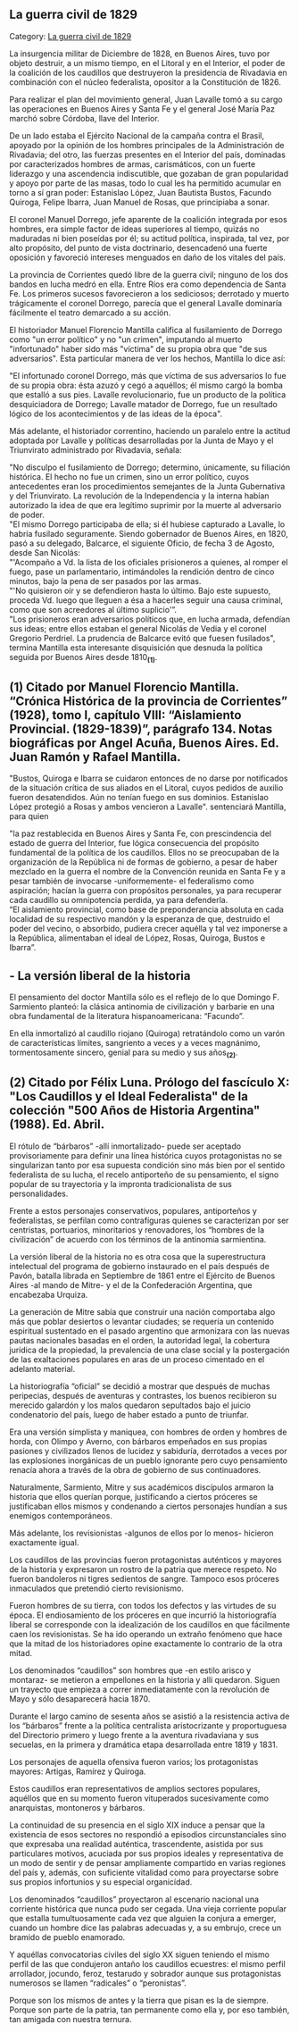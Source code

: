 ## La guerra civil de 1829

Category: [La guerra civil de 1829](http://descubrircorrientes.com.ar/2012/index.php/3827-historia-desde-1814-hasta-la-guerra-de-la-triple-alianza/de-fernandez-blanco-a-atienza-ordenamiento-estadual-1821-1837/reformaconstitucional-reeleccion-de-pedro-juan-ferre/la-guerra-civil-de-1829)

La insurgencia militar de Diciembre de 1828, en Buenos Aires, tuvo por objeto destruir, a un mismo tiempo, en el Litoral y en el Interior, el poder de la coalición de los caudillos que destruyeron la presidencia de Rivadavia en combinación con el núcleo federalista, opositor a la Constitución de 1826.

Para realizar el plan del movimiento general, Juan Lavalle tomó a su cargo las operaciones en Buenos Aires y Santa Fe y el general José María Paz marchó sobre Córdoba, llave del Interior.

De un lado estaba el Ejército Nacional de la campaña contra el Brasil, apoyado por la opinión de los hombres principales de la Administración de Rivadavia; del otro, las fuerzas presentes en el Interior del país, dominadas por caracterizados hombres de armas, carismáticos, con un fuerte liderazgo y una ascendencia indiscutible, que gozaban de gran popularidad y apoyo por parte de las masas, todo lo cual les ha permitido acumular en torno a sí gran poder: Estanislao López, Juan Bautista Bustos, Facundo Quiroga, Felipe Ibarra, Juan Manuel de Rosas, que principiaba a sonar.

El coronel Manuel Dorrego, jefe aparente de la coalición integrada por esos hombres, era simple factor de ideas superiores al tiempo, quizás no maduradas ni bien poseídas por él; su actitud política, inspirada, tal vez, por alto propósito, del punto de vista doctrinario, desencadenó una fuerte oposición y favoreció intereses menguados en daño de los vitales del país.

La provincia de Corrientes quedó libre de la guerra civil; ninguno de los dos bandos en lucha medró en ella. Entre Ríos era como dependencia de Santa Fe. Los primeros sucesos favorecieron a los sediciosos; derrotado y muerto trágicamente el coronel Dorrego, parecía que el general Lavalle dominaría fácilmente el teatro demarcado a su acción.

El historiador Manuel Florencio Mantilla califica al fusilamiento de Dorrego como "un error político" y no "un crimen", imputando al muerto "infortunado" haber sido más "víctima" de su propia obra que "de sus adversarios". Esta particular manera de ver los hechos, Mantilla lo dice así:

"El infortunado coronel Dorrego, más que víctima de sus adversarios lo fue de su propia obra: ésta azuzó y cegó a aquéllos; él mismo cargó la bomba que estalló a sus pies. Lavalle revolucionario, fue un producto de la política desquiciadora de Dorrego; Lavalle matador de Dorrego, fue un resultado lógico de los acontecimientos y de las ideas de la época".

Más adelante, el historiador correntino, haciendo un paralelo entre la actitud adoptada por Lavalle y políticas desarrolladas por la Junta de Mayo y el Triunvirato administrado por Rivadavia, señala:

"No disculpo el fusilamiento de Dorrego; determino, únicamente, su filiación histórica. El hecho no fue un crimen, sino un error político, cuyos antecedentes eran los procedimientos semejantes de la Junta Gubernativa y del Triunvirato. La revolución de la Independencia y la interna habían autorizado la idea de que era legítimo suprimir por la muerte al adversario de poder.  
"El mismo Dorrego participaba de ella; si él hubiese capturado a Lavalle, lo habría fusilado seguramente. Siendo gobernador de Buenos Aires, en 1820, pasó a su delegado, Balcarce, el siguiente Oficio, de fecha 3 de Agosto, desde San Nicolás:  
"'Acompaño a Vd. la lista de los oficiales prisioneros a quienes, al romper el fuego, pase un parlamentario, intimándoles la rendición dentro de cinco minutos, bajo la pena de ser pasados por las armas.  
"'No quisieron oír y se defendieron hasta lo último. Bajo este supuesto, proceda Vd. luego que lleguen a ésa a hacerles seguir una causa criminal, como que son acreedores al último suplicio'”.  
"Los prisioneros eran adversarios políticos que, en lucha armada, defendían sus ideas; entre ellos estaban el general Nicolás de Vedia y el coronel Gregorio Perdriel. La prudencia de Balcarce evitó que fuesen fusilados", termina Mantilla esta interesante disquisición que desnuda la política seguida por Buenos Aires desde 1810<sub><strong>(1)</strong></sub>.

## **(1)** Citado por Manuel Florencio Mantilla. “Crónica Histórica de la provincia de Corrientes” (1928), tomo I, capítulo VIII: “Aislamiento Provincial. (1829-1839)”, parágrafo 134. Notas biográficas por Angel Acuña, Buenos Aires. Ed. Juan Ramón y Rafael Mantilla.

"Bustos, Quiroga e Ibarra se cuidaron entonces de no darse por notificados de la situación crítica de sus aliados en el Litoral, cuyos pedidos de auxilio fueron desatendidos. Aún no tenían fuego en sus dominios. Estanislao López protegió a Rosas y ambos vencieron a Lavalle". sentenciará Mantilla, para quien

"la paz restablecida en Buenos Aires y Santa Fe, con prescindencia del estado de guerra del Interior, fue lógica consecuencia del propósito fundamental de la política de los caudillos. Ellos no se preocupaban de la organización de la República ni de formas de gobierno, a pesar de haber mezclado en la guerra el nombre de la Convención reunida en Santa Fe y a pesar también de invocarse -uniformemente- el federalismo como aspiración; hacían la guerra con propósitos personales, ya para recuperar cada caudillo su omnipotencia perdida, ya para defenderla.  
“El aislamiento provincial, como base de preponderancia absoluta en cada localidad de su respectivo mandón y la esperanza de que, destruido el poder del vecino, o absorbido, pudiera crecer aquélla y tal vez imponerse a la República, alimentaban el ideal de López, Rosas, Quiroga, Bustos e Ibarra”.

## **\- La versión liberal de la historia**

El pensamiento del doctor Mantilla sólo es el reflejo de lo que Domingo F. Sarmiento planteó: la clásica antinomia de civilización y barbarie en una obra fundamental de la literatura hispanoamericana: “Facundo”.

En ella inmortalizó al caudillo riojano (Quiroga) retratándolo como un varón de características límites, sangriento a veces y a veces magnánimo, tormentosamente sincero, genial para su medio y sus años<sub><strong>(2)</strong></sub>.

## **(2)** Citado por Félix Luna. Prólogo del fascículo X: "Los Caudillos y el Ideal Federalista" de la colección "500 Años de Historia Argentina" (1988). Ed. Abril.

El rótulo de “bárbaros” -allí inmortalizado- puede ser aceptado provisoriamente para definir una línea histórica cuyos protagonistas no se singularizan tanto por esa supuesta condición sino más bien por el sentido federalista de su lucha, el recelo antiporteño de su pensamiento, el signo popular de su trayectoria y la impronta tradicionalista de sus personalidades.

Frente a estos personajes conservativos, populares, antiporteños y federalistas, se perfilan como contrafíguras quienes se caracterizan por ser centristas, portuarios, minoritarios y renovadores, los “hombres de la civilización” de acuerdo con los términos de la antinomia sarmientina.

La versión liberal de la historia no es otra cosa que la superestructura intelectual del programa de gobierno instaurado en el país después de Pavón, batalla librada en Septiembre de 1861 entre el Ejército de Buenos Aires -al mando de Mitre- y el de la Confederación Argentina, que encabezaba Urquiza.

La generación de Mitre sabía que construir una nación comportaba algo más que poblar desiertos o levantar ciudades; se requería un contenido espiritual sustentado en el pasado argentino que armonizara con las nuevas pautas nacionales basadas en el orden, la autoridad legal, la cobertura jurídica de la propiedad, la prevalencia de una clase social y la postergación de las exaltaciones populares en aras de un proceso cimentado en el adelanto material.

La historiografía “oficial” se decidió a mostrar que después de muchas peripecias, después de aventuras y contrastes, los buenos recibieron su merecido galardón y los malos quedaron sepultados bajo el juicio condenatorio del país, luego de haber estado a punto de triunfar.

Era una versión simplista y maniquea, con hombres de orden y hombres de horda, con Olimpo y Averno, con bárbaros empeñados en sus propias pasiones y civilizados llenos de lucidez y sabiduría, derrotados a veces por las explosiones inorgánicas de un pueblo ignorante pero cuyo pensamiento renacía ahora a través de la obra de gobierno de sus continuadores.

Naturalmente, Sarmiento, Mitre y sus académicos discípulos armaron la historia que ellos querían porque, justificando a ciertos próceres se justificaban ellos mismos y condenando a ciertos personajes hundían a sus enemigos contemporáneos.

Más adelante, los revisionistas -algunos de ellos por lo menos- hicieron exactamente igual.

Los caudillos de las provincias fueron protagonistas auténticos y mayores de la historia y expresaron un rostro de la patria que merece respeto. No fueron bandoleros ni tigres sedientos de sangre. Tampoco esos próceres inmaculados que pretendió cierto revisionismo.

Fueron hombres de su tierra, con todos los defectos y las virtudes de su época. El endiosamiento de los próceres en que incurrió la historiografía liberal se corresponde con la idealización de los caudillos en que fácilmente caen los revisionistas. Se ha ido operando un extraño fenómeno que hace que la mitad de los historiadores opine exactamente lo contrario de la otra mitad.

Los denominados “caudillos” son hombres que -en estilo arisco y montaraz- se metieron a empellones en la historia y allí quedaron. Siguen un trayecto que empieza a correr inmediatamente con la revolución de Mayo y sólo desaparecerá hacia 1870.

Durante el largo camino de sesenta años se asistió a la resistencia activa de los “bárbaros” frente a la política centralista aristocrizante y proportuguesa del Directorio primero y luego frente a la aventura rivadaviana y sus secuelas, en la primera y dramática etapa desarrollada entre 1819 y 1831.

Los personajes de aquella ofensiva fueron varios; los protagonistas mayores: Artigas, Ramírez y Quiroga.

Estos caudillos eran representativos de amplios sectores populares, aquéllos que en su momento fueron vituperados sucesivamente como anarquistas, montoneros y bárbaros.

La continuidad de su presencia en el siglo XIX induce a pensar que la existencia de esos sectores no respondió a episodios circunstanciales sino que expresaba una realidad auténtica, trascendente, asistida por sus particulares motivos, acuciada por sus propios ideales y representativa de un modo de sentir y de pensar ampliamente compartido en varias regiones del país y, además, con suficiente vitalidad como para proyectarse sobre sus propios infortunios y su especial organicídad.

Los denominados “caudillos” proyectaron al escenario nacional una corriente histórica que nunca pudo ser cegada. Una vieja corriente popular que estalla tumultuosamente cada vez que alguien la conjura a emerger, cuando un hombre dice las palabras adecuadas y, a su embrujo, crece un bramido de pueblo enamorado.

Y aquéllas convocatorias civiles del siglo XX siguen teniendo el mismo perfil de las que condujeron antaño los caudillos ecuestres: el mismo perfil arrollador, jocundo, feroz, testarudo y sobrador aunque sus protagonistas numerosos se llamen “radicales” o “peronistas”.

Porque son los mismos de antes y la tierra que pisan es la de siempre. Porque son parte de la patria, tan permanente como ella y, por eso también, tan amigada con nuestra ternura.